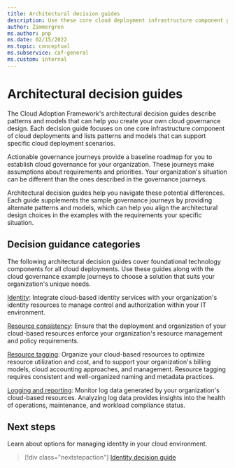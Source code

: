 ```yaml
---
title: Architectural decision guides
description: Use these core cloud deployment infrastructure component guides to support your specific cloud deployment scenarios.
author: Zimmergren
ms.author: pnp
ms.date: 02/15/2022
ms.topic: conceptual
ms.subservice: caf-general
ms.custom: internal
---
```


# Architectural decision guides

The Cloud Adoption Framework's architectural decision guides describe patterns and models that can help you create your own cloud governance design. Each decision guide focuses on one core infrastructure component of cloud deployments and lists patterns and models that can support specific cloud deployment scenarios.

Actionable governance journeys provide a baseline roadmap for you to establish cloud governance for your organization. These journeys make assumptions about requirements and priorities. Your organization's situation can be different than the ones described in the governance journeys.

Architectural decision guides help you navigate these potential differences. Each guide supplements the sample governance journeys by providing alternate patterns and models, which can help you align the architectural design choices in the examples with the requirements your specific situation.

## Decision guidance categories

The following architectural decision guides cover foundational technology components for all cloud deployments. Use these guides along with the cloud governance example journeys to choose a solution that suits your organization's unique needs.

[Identity](./identity/index.md): Integrate cloud-based identity services with your organization's identity resources to manage control and authorization within your IT environment.

[Resource consistency](./resource-consistency/index.md): Ensure that the deployment and organization of your cloud-based resources enforce your organization's resource management and policy requirements.

[Resource tagging](../ready/azure-best-practices/resource-naming-and-tagging-decision-guide.md): Organize your cloud-based resources to optimize resource utilization and cost, and to support your organization's billing models, cloud accounting approaches, and management. Resource tagging requires consistent and well-organized naming and metadata practices.

[Logging and reporting](./logging-and-reporting/index.md): Monitor log data generated by your organization's cloud-based resources. Analyzing log data provides insights into the health of operations, maintenance, and workload compliance status.

## Next steps

Learn about options for managing identity in your cloud environment.

> [!div class="nextstepaction"]
> [Identity decision guide](./identity/index.md)
